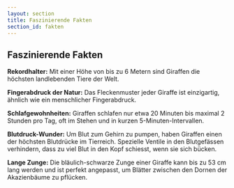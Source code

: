 ```yaml
---
layout: section
title: Faszinierende Fakten
section_id: fakten
---
```


## Faszinierende Fakten

**Rekordhalter:** Mit einer Höhe von bis zu 6 Metern sind Giraffen die höchsten landlebenden Tiere der Welt.

**Fingerabdruck der Natur:** Das Fleckenmuster jeder Giraffe ist einzigartig, ähnlich wie ein menschlicher Fingerabdruck.

**Schlafgewohnheiten:** Giraffen schlafen nur etwa 20 Minuten bis maximal 2 Stunden pro Tag, oft im Stehen und in kurzen 5-Minuten-Intervallen.

**Blutdruck-Wunder:** Um Blut zum Gehirn zu pumpen, haben Giraffen einen der höchsten Blutdrücke im Tierreich. Spezielle Ventile in den Blutgefässen verhindern, dass zu viel Blut in den Kopf schiesst, wenn sie sich bücken.

**Lange Zunge:** Die bläulich-schwarze Zunge einer Giraffe kann bis zu 53 cm lang werden und ist perfekt angepasst, um Blätter zwischen den Dornen der Akazienbäume zu pflücken.